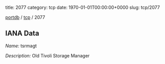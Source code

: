title: 2077
category: tcp
date: 1970-01-01T00:00:00+0000
slug: tcp/2077

[portdb](/) / [tcp](/category/tcp.html) / 2077


## IANA Data

_Name:_ tsrmagt

_Description:_ Old Tivoli Storage Manager

